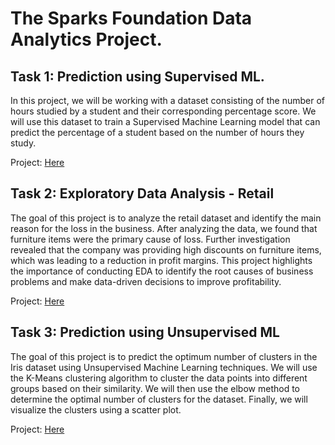 # The Sparks Foundation Data Analytics Project.
## Task 1: Prediction using Supervised ML.
In this project, we will be working with a dataset consisting of the number of hours studied by a student and their corresponding percentage score. We will use this dataset to train a Supervised Machine Learning model that can predict the percentage of a student based on the number of hours they study.

Project: [Here](https://github.com/SumitxThokar/The-Sparks-Foundation/tree/main/Task%201)

## Task 2: Exploratory Data Analysis - Retail
The goal of this project is to analyze the retail dataset and identify the main reason for the loss in the business. After analyzing the data, we found that furniture items were the primary cause of loss. Further investigation revealed that the company was providing high discounts on furniture items, which was leading to a reduction in profit margins. This project highlights the importance of conducting EDA to identify the root causes of business problems and make data-driven decisions to improve profitability.

Project: [Here](https://github.com/SumitxThokar/The-Sparks-Foundation/tree/main/Task%202%20-%20Retail)

## Task 3: Prediction using Unsupervised ML
The goal of this project is to predict the optimum number of clusters in the Iris dataset using Unsupervised Machine Learning techniques. We will use the K-Means clustering algorithm to cluster the data points into different groups based on their similarity. We will then use the elbow method to determine the optimal number of clusters for the dataset. Finally, we will visualize the clusters using a scatter plot.

Project: [Here](https://github.com/SumitxThokar/The-Sparks-Foundation/tree/main/Task%203%20-%20Iris)
